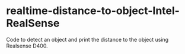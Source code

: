 # realtime-distance-to-object-Intel-RealSense

Code to detect an object and print the distance to the object using Realsense D400.
